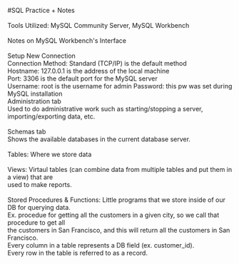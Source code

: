 #SQL Practice + Notes <br>
<br>
Tools Utilized: MySQL Community Server, MySQL Workbench <br>
<br>
Notes on MySQL Workbench's Interface <br>
<br>
Setup New Connection <br>
Connection Method: Standard (TCP/IP) is the default method<br>
Hostname: 127.0.0.1 is the address of the local machine <br>
Port: 3306 is the default port for the MySQL server<br>
Username: root is the username for admin
Password: this pw was set during MySQL installation
<br>
Administration tab <br>
Used to do administrative work such as starting/stopping a server, importing/exporting data, etc.<br>
<br>
Schemas tab <br>
Shows the available databases in the current database server.<br>
<br>
Tables: Where we store data <br>
<br>
Views: Virtaul tables (can combine data from multiple tables and put them in a view) that are <br>
used to make reports. <br>
<br>
Stored Procedures & Functions: Little programs that we store inside of our DB for querying data.<br>
Ex. procedue for getting all the customers in a given city, so we call that procedure to get all<br>
the customers in San Francisco, and this will return all the customers in San Francisco.
<br>
Every column in a table represents a DB field (ex. customer_id). <br>
Every row in the table is referred to as a record. <br>
 

